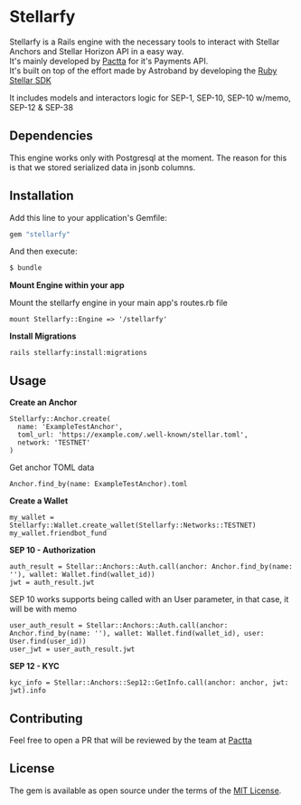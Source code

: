 # Stellarfy
Stellarfy is a Rails engine with the necessary tools to interact with Stellar Anchors and Stellar Horizon API in a easy way.  
It's mainly developed by [Pactta](https://www.pactta.com) for it's Payments API.  
It's built on top of the effort made by Astroband by developing the [Ruby Stellar SDK](https://github.com/astroband/ruby-stellar-sdk)

It includes models and interactors logic for SEP-1, SEP-10, SEP-10 w/memo, SEP-12 & SEP-38

## Dependencies
This engine works only with Postgresql at the moment. The reason for this is that we stored serialized data in jsonb columns.

## Installation
Add this line to your application's Gemfile:

```ruby
gem "stellarfy"
```

And then execute:
```bash
$ bundle
```

**Mount Engine within your app**

Mount the stellarfy engine in your main app's routes.rb file
```
mount Stellarfy::Engine => '/stellarfy'
```

**Install Migrations**
```
rails stellarfy:install:migrations
```

## Usage
**Create an Anchor**
```
Stellarfy::Anchor.create(
  name: 'ExampleTestAnchor',
  toml_url: 'https://example.com/.well-known/stellar.toml',
  network: 'TESTNET'
)
```

Get anchor TOML data
```
Anchor.find_by(name: ExampleTestAnchor).toml
```

**Create a Wallet**
```
my_wallet = Stellarfy::Wallet.create_wallet(Stellarfy::Networks::TESTNET)
my_wallet.friendbot_fund
```

**SEP 10 - Authorization**
```
auth_result = Stellar::Anchors::Auth.call(anchor: Anchor.find_by(name: ''), wallet: Wallet.find(wallet_id))
jwt = auth_result.jwt
```
SEP 10 works supports being called with an User parameter, in that case, it will be with memo
```
user_auth_result = Stellar::Anchors::Auth.call(anchor: Anchor.find_by(name: ''), wallet: Wallet.find(wallet_id), user: User.find(user_id))
user_jwt = user_auth_result.jwt
```

**SEP 12 - KYC**
```
kyc_info = Stellar::Anchors::Sep12::GetInfo.call(anchor: anchor, jwt: jwt).info
```

## Contributing
Feel free to open a PR that will be reviewed by the team at [Pactta](https://www.pactta.com)

## License
The gem is available as open source under the terms of the [MIT License](https://opensource.org/licenses/MIT).
